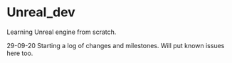 # Unreal_dev
Learning Unreal engine from scratch.


29-09-20
Starting a log of changes and milestones. Will put known issues here too. 
